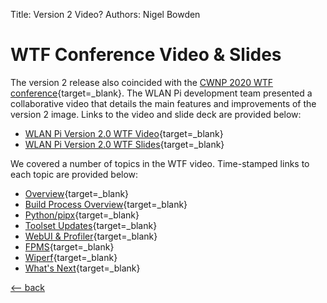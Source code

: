 Title: Version 2 Video?
Authors: Nigel Bowden

# WTF Conference Video & Slides

The version 2 release also coincided with the [CWNP 2020 WTF conference][wtf_site]{target=_blank}. The WLAN Pi development team presented a collaborative video that details the main features and improvements of the version 2 image. Links to the video and slide deck are provided below:

* [WLAN Pi Version 2.0 WTF Video][youtube_video]{target=_blank}
* [WLAN Pi Version 2.0 WTF Slides][wtf_slides]{target=_blank}

We covered a number of topics in the WTF video. Time-stamped links to each topic are provided below:

* [Overview][youtube_video]{target=_blank}
* [Build Process Overview][build_process]{target=_blank}
* [Python/pipx][python_pipx]{target=_blank}
* [Toolset Updates][toolset]{target=_blank}
* [WebUI & Profiler][webui]{target=_blank}
* [FPMS][fpms]{target=_blank}
* [Wiperf][wiperf]{target=_blank}
* [What's Next][whats_next]{target=_blank}



[<-- back][back]

<!-- Link list -->
[back]: index.md
[wtf_video]: https://www.accelevents.com/e/WTF20/portal/stage/23645
[wtf_slides]: ../media/WLAN_Pi_2.0_WTF.pdf
[wtf_site]: https://wtf20.com/

[youtube_video]: https://www.youtube.com/watch?v=w5RMxMPbn4s
[build_process]: https://youtu.be/w5RMxMPbn4s?t=295
[python_pipx]: https://youtu.be/w5RMxMPbn4s?t=458
[toolset]: https://youtu.be/w5RMxMPbn4s?t=517
[webui]: https://youtu.be/w5RMxMPbn4s?t=611
[fpms]: https://youtu.be/w5RMxMPbn4s?t=895
[wiperf]: https://youtu.be/w5RMxMPbn4s?t=1215 
[whats_next]: https://youtu.be/w5RMxMPbn4s?t=1528
